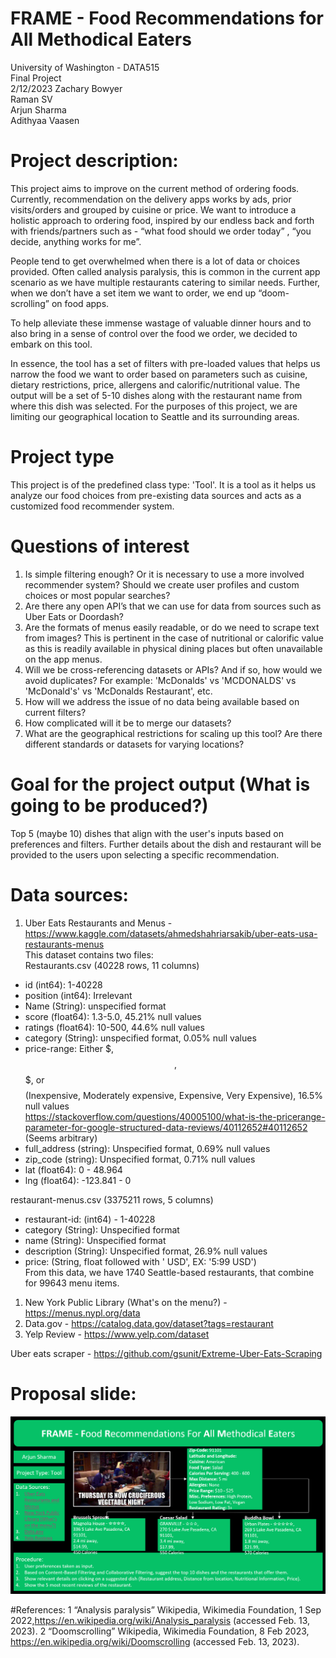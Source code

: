 # FRAME - Food Recommendations for All Methodical Eaters
University of Washington - DATA515  
Final Project  
2/12/2023
Zachary Bowyer  
Raman SV  
Arjun Sharma  
Adithyaa Vaasen  

# Project description:
This project aims to improve on the current method of ordering foods. Currently, recommendation on the delivery apps works by ads, prior visits/orders and grouped by cuisine or price. We want to introduce a holistic approach to ordering food, inspired by our endless back and forth with friends/partners such as - “what food should we order today” , “you decide, anything works for me”. 

People tend to get overwhelmed when there is a lot of data or choices provided. Often called analysis paralysis, this is common in the current app scenario as we have multiple restaurants catering to similar needs. Further, when we don’t have a set item we want to order, we end up “doom-scrolling” on food apps. 

To help alleviate these immense wastage of valuable dinner hours and to also bring in a sense of control over the food we order, we decided to embark on this tool. 

In essence, the tool has a set of filters with pre-loaded values that helps us narrow the food we want to order based on parameters such as cuisine, dietary restrictions, price, allergens and calorific/nutritional value. The output will be a set of 5-10 dishes along with the restaurant name from where this dish was selected. For the purposes of this project, we are limiting our geographical location to Seattle and its surrounding areas.

# Project type
This project is of the predefined class type: 'Tool'. It is a tool as it helps us analyze our food choices from pre-existing data sources and acts as a customized food recommender system.

# Questions of interest
1. Is simple filtering enough? Or it is necessary to use a more involved recommender system?  Should we create user profiles and custom choices or most popular searches? 
2. Are there any open API’s that we can use for data from sources such as Uber Eats or Doordash?  
3. Are the formats of menus easily readable, or do we need to scrape text from images? This is pertinent in the case of nutritional or calorific value as this is readily available in physical dining places but often unavailable on the app menus. 
4. Will we be cross-referencing datasets or APIs? And if so, how would we avoid duplicates? For example: 
   'McDonalds' vs 'MCDONALDS' vs 'McDonald's' vs 'McDonalds Restaurant', etc.  
5. How will we address the issue of no data being available based on current filters?  
6. How complicated will it be to merge our datasets?  
7. What are the geographical restrictions for scaling up this tool? Are there different standards or datasets for varying locations?

# Goal for the project output (What is going to be produced?)  
Top 5 (maybe 10) dishes that align with the user's inputs based on preferences and filters. Further details about the dish and restaurant will be provided to the users upon selecting a specific recommendation.   

# Data sources:
1. Uber Eats Restaurants and Menus - https://www.kaggle.com/datasets/ahmedshahriarsakib/uber-eats-usa-restaurants-menus    
This dataset contains two files:   
Restaurants.csv (40228 rows, 11 columns)    
* id (int64): 1-40228      
* position (int64): Irrelevant    
* Name (String): unspecified format    
* score (float64): 1.3-5.0, 45.21% null values  
* ratings (float64): 10-500, 44.6% null values  
* category (String): unspecified format, 0.05% null values  
* price-range: Either $, $$, $$$, or $$$$ (Inexpensive, Moderately expensive, Expensive, Very   Expensive), 16.5% null values  
               https://stackoverflow.com/questions/40005100/what-is-the-pricerange-parameter-for-google-structured-data-reviews/40112652#40112652    
               (Seems arbitrary)    
* full_address (string): Unspecified format, 0.69% null values  
* zip_code (string): Unspecified format, 0.71% null values  
* lat (float64): 0 - 48.964  
* lng (float64): -123.841 - 0  
  
restaurant-menus.csv (3375211 rows, 5 columns)
* restaurant-id: (int64) - 1-40228
* category (String): Unspecified format
* name (String): Unspecified format
* description (String): Unspecified format, 26.9% null values
* price: (String, float followed with ' USD', EX: '5:99 USD')  
From this data, we have 1740 Seattle-based restaurants, that combine for 99643 menu items.  

1. New York Public Library (What's on the menu?) - https://menus.nypl.org/data  
2. Data.gov - https://catalog.data.gov/dataset?tags=restaurant    
3. Yelp Review - https://www.yelp.com/dataset  

Uber eats scraper - https://github.com/gsunit/Extreme-Uber-Eats-Scraping 



# Proposal slide: 
![alt text](images/ProposalSlide.png)

#References:
1 “Analysis paralysis” Wikipedia, Wikimedia Foundation, 1 Sep 2022,https://en.wikipedia.org/wiki/Analysis_paralysis (accessed Feb. 13, 2023).
2 “Doomscrolling” Wikipedia, Wikimedia Foundation, 8 Feb 2023, https://en.wikipedia.org/wiki/Doomscrolling (accessed Feb. 13, 2023).

